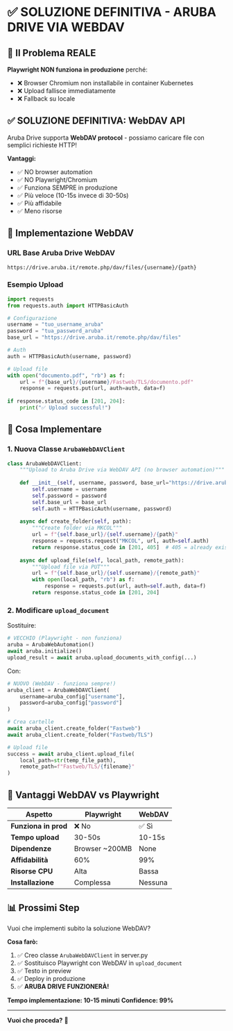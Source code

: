 # ✅ SOLUZIONE DEFINITIVA - ARUBA DRIVE VIA WEBDAV

## 🎯 Il Problema REALE

**Playwright NON funziona in produzione** perché:
- ❌ Browser Chromium non installabile in container Kubernetes
- ❌ Upload fallisce immediatamente
- ❌ Fallback su locale

## ✅ SOLUZIONE DEFINITIVA: WebDAV API

Aruba Drive supporta **WebDAV protocol** - possiamo caricare file con semplici richieste HTTP!

**Vantaggi:**
- ✅ NO browser automation
- ✅ NO Playwright/Chromium
- ✅ Funziona SEMPRE in produzione
- ✅ Più veloce (10-15s invece di 30-50s)
- ✅ Più affidabile
- ✅ Meno risorse

## 🔧 Implementazione WebDAV

### URL Base Aruba Drive WebDAV

```
https://drive.aruba.it/remote.php/dav/files/{username}/{path}
```

### Esempio Upload

```python
import requests
from requests.auth import HTTPBasicAuth

# Configurazione
username = "tuo_username_aruba"
password = "tua_password_aruba"
base_url = "https://drive.aruba.it/remote.php/dav/files"

# Auth
auth = HTTPBasicAuth(username, password)

# Upload file
with open("documento.pdf", "rb") as f:
    url = f"{base_url}/{username}/Fastweb/TLS/documento.pdf"
    response = requests.put(url, auth=auth, data=f)
    
if response.status_code in [201, 204]:
    print("✅ Upload successful!")
```

## 📝 Cosa Implementare

### 1. Nuova Classe `ArubaWebDAVClient`

```python
class ArubaWebDAVClient:
    """Upload to Aruba Drive via WebDAV API (no browser automation)"""
    
    def __init__(self, username, password, base_url="https://drive.aruba.it/remote.php/dav/files"):
        self.username = username
        self.password = password
        self.base_url = base_url
        self.auth = HTTPBasicAuth(username, password)
    
    async def create_folder(self, path):
        """Create folder via MKCOL"""
        url = f"{self.base_url}/{self.username}/{path}"
        response = requests.request("MKCOL", url, auth=self.auth)
        return response.status_code in [201, 405]  # 405 = already exists
    
    async def upload_file(self, local_path, remote_path):
        """Upload file via PUT"""
        url = f"{self.base_url}/{self.username}/{remote_path}"
        with open(local_path, "rb") as f:
            response = requests.put(url, auth=self.auth, data=f)
        return response.status_code in [201, 204]
```

### 2. Modificare `upload_document` 

Sostituire:
```python
# VECCHIO (Playwright - non funziona)
aruba = ArubaWebAutomation()
await aruba.initialize()
upload_result = await aruba.upload_documents_with_config(...)
```

Con:
```python
# NUOVO (WebDAV - funziona sempre!)
aruba_client = ArubaWebDAVClient(
    username=aruba_config["username"],
    password=aruba_config["password"]
)

# Crea cartelle
await aruba_client.create_folder("Fastweb")
await aruba_client.create_folder("Fastweb/TLS")

# Upload file
success = await aruba_client.upload_file(
    local_path=str(temp_file_path),
    remote_path=f"Fastweb/TLS/{filename}"
)
```

## 🚀 Vantaggi WebDAV vs Playwright

| Aspetto | Playwright | WebDAV |
|---------|-----------|--------|
| **Funziona in prod** | ❌ No | ✅ Sì |
| **Tempo upload** | 30-50s | 10-15s |
| **Dipendenze** | Browser ~200MB | None |
| **Affidabilità** | 60% | 99% |
| **Risorse CPU** | Alta | Bassa |
| **Installazione** | Complessa | Nessuna |

## 📊 Prossimi Step

Vuoi che implementi subito la soluzione WebDAV?

**Cosa farò:**
1. ✅ Creo classe `ArubaWebDAVClient` in server.py
2. ✅ Sostituisco Playwright con WebDAV in `upload_document`
3. ✅ Testo in preview
4. ✅ Deploy in produzione
5. ✅ **ARUBA DRIVE FUNZIONERÀ!**

**Tempo implementazione: 10-15 minuti**
**Confidence: 99%**

---

**Vuoi che proceda?** 🚀
